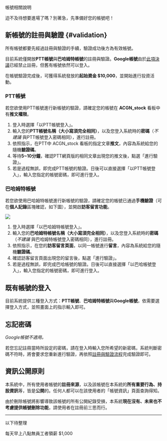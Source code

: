 帳號相關說明

迫不及待想要進場了嗎？別著急，先準備好您的帳號吧！

## 新帳號的註冊與驗證 {#validation}

所有帳號都要先經過註冊與驗證的手續，驗證成功後方為有效帳號。

目前系統僅開放**PTT帳號**與**巴哈姆特帳號**的註冊與驗證。**Google帳號**由於[此項決議]()已經禁止註冊，但舊有帳號依然可以登入。

在帳號驗證完成後，可獲得系統發放的**起始資金 $10,000**，並開始進行投資活動。

### PTT帳號

若您欲使用PTT帳號進行新帳號的驗證，請確定您的帳號在 **ACGN_stock** 看板中有**推文權限**。

1. 登入時選擇「以PTT帳號登入」。
2. 輸入您的**PTT帳號名稱（大小寫須完全相同）**，以及您登入系統時的**密碼**（*不建議* 與PTT帳號登入密碼相同），進行註冊。
3. 依照指示，在PTT中 ACGN_stock 看板的指定文章**推文**，內容為系統給您的隨機**驗證碼**。
4. 等待**5~10分鐘**，確認PTT網頁版的相同文章出現您的推文後，點選「進行驗證」。
5. 若是過程無誤，即完成PTT帳號的驗證。日後可以直接選擇「以PTT帳號登入」，輸入您指定的帳號密碼，即可進行登入。

### 巴哈姆特帳號

若您欲使用巴哈姆特帳號進行新帳號的驗證，請確定您的帳號已通過**手機驗證**（可在**個人記錄**區塊確認，如下圖），並開啟**訪客留言功能**。

![](https://acgn-stock.com/bahamut_validate.png)

1. 登入時選擇「以巴哈姆特帳號登入」。
2. 輸入您的**巴哈姆特帳號名稱（大小寫須完全相同）**，以及您登入系統時的**密碼**（*不建議* 與巴哈姆特帳號登入密碼相同），進行註冊。
3. 依照指示，在您的**訪客留言頁面**，以同一帳號進行**留言**，內容為系統給您的隨機**驗證碼**。
4. 確認訪客留言頁面出現您的留言後，點選「進行驗證」。
5. 若是過程無誤，即完成巴哈帳號的驗證。日後可以直接選擇「以巴哈帳號登入」，輸入您指定的帳號密碼，即可進行登入。

## 既有帳號的登入

目前系統提供三種登入方式：**PTT帳號**、**巴哈姆特帳號**與**Google帳號**，依需要選擇登入方式，並照畫面上的指示輸入即可。

## 忘記密碼

*Google帳號不適用。*

若您忘記註冊當時所設定的密碼，請在登入時輸入您所希望的新密碼，系統判斷密碼不符時，將會要求您重新進行驗證，再依照[註冊與驗證流程](#validation)完成驗證即可。

## 資訊公開原則

本系統中，所有使用者帳號的**註冊來源**，以及該帳號在本系統的**所有重要行為、持股資訊**等，皆是**公開**的。任何人都可以在該使用者的「帳號資訊」頁面查詢得知。

由於刪除帳號將影響導致該帳號的所有公開紀錄受損，本系統**現在沒有、未來也不考慮提供帳號刪除功能**，請使用者在註冊前三思而行。

---

以下待整理

每天早上八點無員工者領薪 $1,000